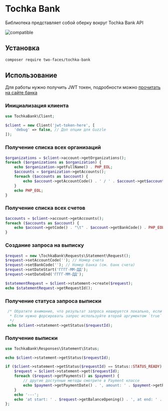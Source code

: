 # Tochka Bank
Библиотека представляет собой оберку вокруг Tochka Bank API

![compatible](https://img.shields.io/badge/PHP%208-Compatible-brightgreen.svg)


## Установка ##
```sh
composer require two-faces/tochka-bank
```

## Использование ##
Для работы нужно получить JWT токен, подробности можно [прочитать на сайте банка](https://enter.tochka.com/doc/v1/auth.html#jwt)

### Инициализация клиента ###
```php
use TochkaBank\Client;

$client = new Client('jwt-token-here', [
    'debug' => false, // Доп опции для Guzzle
]);

``` 

### Получение списка всех организаций ###
```php
$organizations = $client->account->getOrganizations();
foreach ($organizations as $organization) {
    echo $organization->getFullName() . PHP_EOL;
    $accounts = $organization->getAccounts();
    foreach ($accounts as $account) {
        echo $account->getAccountCode() . ' / ' . $account->get$account->getCurrencyCode() . PHP_EOL;
    }
    echo PHP_EOL;
}
```

### Получение списка всех счетов ###
```php
$accounts = $client->account->getAccounts();
foreach ($accounts as $account) {
    echo $account->getCode() . "\t" . $account->getBankCode() . PHP_EOL;
}
```

### Создание запроса на выписку ###
```php
$request = new \TochkaBank\Requests\Statement\Request();
$request->setAccountCode(''); // Номер счета
$request->setBankCode(''); // Номер банка (см. банк счета)
$request->setDateStart('ГГГГ-ММ-ДД');
$request->setDateEnd('ГГГГ-ММ-ДД');

$statementRequest = $client->statement->create($request);
echo $statementRequest->getRequestId();
```

### Получение статуса запроса выписки ###
```php
 /* Обратите внимание, что результат запроса кешируется локально, если вызвать дважды вернется один результат
  * Если нужно форсировать запрос используйте второй аргументом `true`
  */
 echo $client->statement->getStatus($requestId);
```

### Получение выписки ###
```php
use TochkaBank\Responses\Statement\Status;

echo $client->statement->getStatus($requestId);

if ($client->statement->getStatus($requestId) == Status::STATUS_READY) {
    $request = $client->statement->get($requestId);
    foreach ($request->getPayments() as $payment) {
        // другие доступные методы смотрите в Payment классе
        echo $payment->getPaymentDate() . ', amount: ' . $payment->getPaymentAmount() . PHP_EOL;
    }
    echo '---';
    echo 'at start: ' . $request->getBalanceOpening() . ', at end: ' . $request->getBalanceClosing();
};
```

